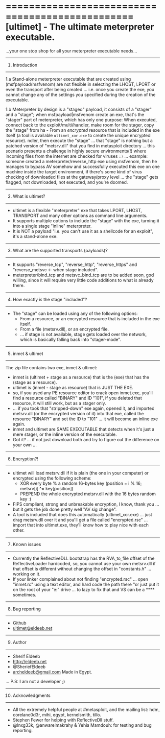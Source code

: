 ================================================
[ultimet] - The ultimate meterpreter executable.
================================================
  ...your one stop shop for all your
              meterpreter executable needs...


---------------
1. Introduction
---------------
  1.a Stand-alone meterpreter executable that are created using (msfpayload/msfvenom) are not flexible in selecting the LHOST, LPORT or even the transport after being created ... i.e. once you create the exe, you cannot change any of the settings you specified during the creation of the executable.

  1.b Meterpreter by design is a "staged" payload, it consists of a "stager" and a "stage"; when msfpayload|msfvenom create an exe, that's the "stager" part of meterpreter, which has only one purpose: When executed, connect back to the exploit/multi/handler, make room for the stager, copy the "stage" from ha  - From an *encrypted* resource that is included in the exe itself (a tool is available `ultimet_xor.exe` to create the unique encrypted resource).
ndler, then execute the "stage" ... that "stage" is nothing but a patched version of "metsrv.dll" that you find in metasploit directory ... this scenario presents a challenge in highly secure environments(!) where incoming files from the internet are checked for viruses `:)` ...  example: someone created a meterpreter/reverse_http exe using msfvenom, then he manages to bypass AV somehow and successfully executed this exe on one machine inside the target environment, if there's some kind of virus checking of downloaded files at the gateway/proxy level ... the "stage" gets flagged, not downloaded, not executed, and you're doomed.

-------------------
2. What is ultimet?
-------------------
  - ultimet is a flexible "meterpreter" exe that takes LPORT, LHOST, TRANSPORT and many other options as command line arguments.
  - It supports multiple options to include the "stage" with the exe, turning it into a single stage "inline" meterpreter.
  - It is NOT a payload "i.e. you can't use it as a shellcode for an exploit", it's a stand-alone exe.

------------------------------------------------
3. What are the supported transports (payloads)? 
------------------------------------------------
- It supports "reverse_tcp", "reverse_http", "reverse_https" and "reverse_metsvc <- when stage included". 
- meterpreter/bind_tcp and metsvc_bind_tcp are to be added soon, god willing, since it will require very little code additions to what is already there.

---------------------------------------
4. How exactly is the stage "included"? 
---------------------------------------
- The "stage" can be loaded using any of the following options:
  - From a resource, or an encrypted resource that is included in the exe itself.
  - From a file (metsrv.dll), or an encrypted file.
  - ... if stage is not available, stage gets loaded over the network, which is basically falling back into "stager-mode".

------------------
5. inmet & ultimet 
------------------
The zip file contains two exe, inmet & ultimet:
- inmet is (ultimet + stage as a resource) that is the (exe) that has the (stage as a resource).
- ultimet is (inmet - stage as resource) that is JUST THE EXE.
- so, if you used any PE resource editor to crack open inmet.exe, you'll find a resource called "BINARY" and ID "101", if you deleted that resource, it will still work, but as a stager only.
- ... if you took that "stripped-down" exe again, opened it, and imported metsrv.dll (or the encrypted version of it)  into that exe, called the resource "BINARY" and set the ID to "101" ... it will become an inline exe again.
- inmet and ultimet are SAME EXECUTABLE that detects when it's just a mere stager, or the inline version of the executable.
- Got it? ... if not just download both and try to figure out the difference on your own ...

---------------
6. Encryption?! 
---------------
- ultimet will load metsrv.dll if it is plain (the one in your computer) or encrypted using the following scheme:
    - XOR every byte % a random 16-bytes key (position = i % 16; metsrv[i] ^=  key[position])
    - PREPEND the whole encrypted metsrv.dll with the 16 bytes random key :)
- FIPS compliant, strong and unbreakable encryption, I know, thank you ... but it gets the job done pretty well "AV sig change".
- A tool is included that does this automatically (ultimet_xor.exe) ... just drag metsrv.dll over it and you'll get a file called "encrypted.rsc" ... import that into ultimet.exe, they'll know how to play nice with each other.

---------------
7. Known issues 
---------------
- Currently the ReflectiveDLL bootstrap has the RVA_to_file offset of the ReflectiveLoader  hardcoded, so, you cannot use your own metsrv.dll if that offset is different without changing the offset in "constants.h" ... working on it.
- If your linker complained about not finding "encrypted.rsc" ... open "inmet.rc" using a text editor, and hard code the path there "or just put it on the root of your "e:\" drive ... to lazy to fix that and VS can be a **** sometimes.

----------------
8. Bug reporting 
----------------
- Github
- ultimet@eldeeb.net

---------
9. Author 
---------
- Sherif Eldeeb
- http://eldeeb.net
- @SheriefEldeeb
- archeldeeb@gmail.com
Made in Egypt.

... P.S: I am not a developer ;)

-------------------
10. Acknowledgments
-------------------
- All the extremely helpful people at #metasploit, and the mailing list:
hdm, corelanc0d3r, mihi, egypt, kernelsmith, tillo.
- Stephen Fewer for helping with ReflectiveDll stuff.
- @lnxg33k, @anwarelmakrahy & Yehia Mamdouh: for testing and bug reporting.

